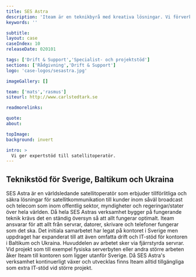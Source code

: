 ```yaml
---
title: SES Astra
description: 'Iteam är en teknikbyrå med kreativa lösningar. Vi förverkligar dina idéer.'
keywords: ''

subtitle:
layout: case
caseIndex: 10
releaseDate: 020101

tags: ['Drift & Support','Specialist- och projektstöd']
sections: ['Rådgivning','Drift & Support']
logo: 'case-logos/sesastra.jpg'

imageGallery: []

team: ['mats','rasmus']
siteurl: http://www.carlstedtark.se

readmorelinks:

quote:
about:

topImage:
background: invert

intro: >
  Vi ger expertstöd till satellitoperatör.
---
```

## Teknikstöd för Sverige, Baltikum och Ukraina

SES Astra är en världsledande satellitoperatör som erbjuder tillförlitliga och säkra lösningar för satellitkommunikation till kunder inom såväl broadcast och telecom som inom offentlig sektor, myndigheter och regeringar/stater över hela världen.
Då hela SES Astras verksamhet bygger på fungerande teknik krävs det en ständig översyn så att allt fungerar optimalt. Iteam ansvarar för att allt från servrar, datorer, skrivare och telefoner fungerar som det ska. Det initiala samarbetet har legat på kontoret i Sverige men uppdraget har expanderat till att även omfatta drift och IT-stöd för kontoren i Baltikum och Ukraina. Huvuddelen av arbetet sker via fjärrstyrda servrar. Vid projekt som till exempel fysiska serverbyten eller andra större arbeten åker Iteam till kontoren som ligger utanför Sverige. Då SES Astra's verksamhet kontinuerligt växer och utvecklas finns Iteam alltid tillgängliga som extra IT-stöd vid större projekt.
